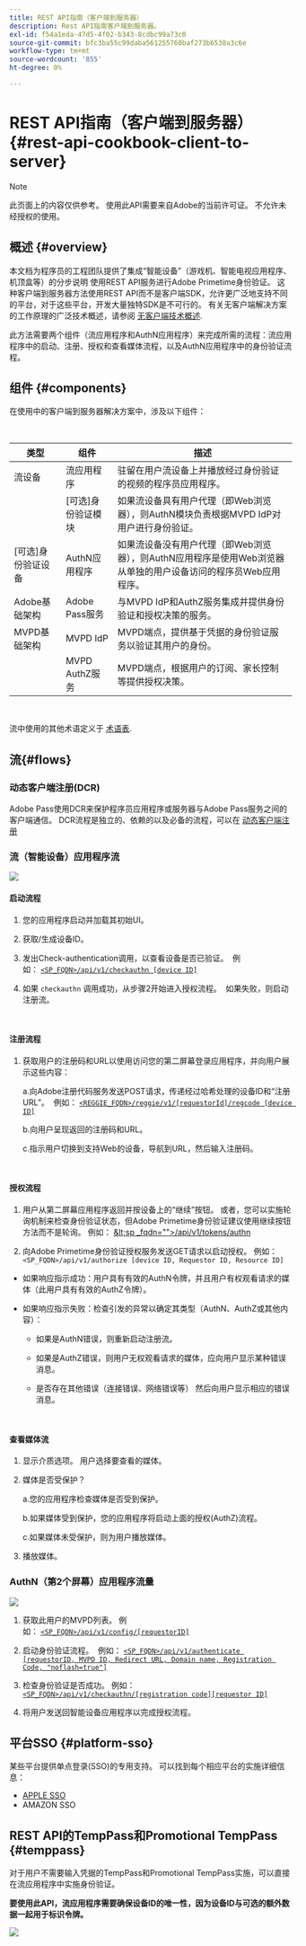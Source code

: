 ```yaml
---
title: REST API指南（客户端到服务器）
description: Rest API指南客户端到服务器。
exl-id: f54a1eda-47d5-4f02-b343-8cdbc99a73c0
source-git-commit: bfc3ba55c99daba561255760baf273b6538a3c6e
workflow-type: tm+mt
source-wordcount: '855'
ht-degree: 0%

---
```


# REST API指南（客户端到服务器） {#rest-api-cookbook-client-to-server}

>[!NOTE]
>
>此页面上的内容仅供参考。 使用此API需要来自Adobe的当前许可证。 不允许未经授权的使用。


## 概述 {#overview}

本文档为程序员的工程团队提供了集成“智能设备”（游戏机、智能电视应用程序、机顶盒等）的分步说明 使用REST API服务进行Adobe Primetime身份验证。 这种客户端到服务器方法使用REST API而不是客户端SDK，允许更广泛地支持不同的平台，对于这些平台，开发大量独特SDK是不可行的。 有关无客户端解决方案的工作原理的广泛技术概述，请参阅 [无客户端技术概述](/help/authentication/rest-api-overview.md).


此方法需要两个组件（流应用程序和AuthN应用程序）来完成所需的流程：流应用程序中的启动、注册、授权和查看媒体流程，以及AuthN应用程序中的身份验证流程。

## 组件 {#components}

在使用中的客户端到服务器解决方案中，涉及以下组件：

 

| 类型 | 组件 | 描述 |
| --- | --- | --- |
| 流设备 | 流应用程序 | 驻留在用户流设备上并播放经过身份验证的视频的程序员应用程序。 |
|  | \[可选\]身份验证模块 | 如果流设备具有用户代理（即Web浏览器），则AuthN模块负责根据MVPD IdP对用户进行身份验证。 |
| \[可选\]身份验证设备 | AuthN应用程序 | 如果流设备没有用户代理（即Web浏览器），则AuthN应用程序是使用Web浏览器从单独的用户设备访问的程序员Web应用程序。  |
| Adobe基础架构 | Adobe Pass服务 | 与MVPD IdP和AuthZ服务集成并提供身份验证和授权决策的服务。 |
| MVPD基础架构 | MVPD IdP | MVPD端点，提供基于凭据的身份验证服务以验证其用户的身份。 |
|  | MVPD AuthZ服务 | MVPD端点，根据用户的订阅、家长控制等提供授权决策。 |

 

流中使用的其他术语定义于 [术语表](/help/authentication/glossary.md).

## 流{#flows}

### 动态客户端注册(DCR)

Adobe Pass使用DCR来保护程序员应用程序或服务器与Adobe Pass服务之间的客户端通信。 DCR流程是独立的、依赖的以及必备的流程，可以在 [动态客户端注册](/help/authentication/dynamic-client-registration.md)


### 流（智能设备）应用程序流

![](assets/smart-device-app-flow.png)

#### 启动流程

1. 您的应用程序启动并加载其初始UI。

2. 获取/生成设备ID。

3. 发出Check-authentication调用，以查看设备是否已验证。  例如： [`<SP_FQDN>/api/v1/checkauthn [device ID]`](/help/authentication/check-authentication-token.md)

4. 如果 `checkauthn` 调用成功，从步骤2开始进入授权流程。  如果失败，则启动注册流。

 

#### 注册流程

1. 获取用户的注册码和URL以使用访问您的第二屏幕登录应用程序，并向用户展示这些内容：

   a.向Adobe注册代码服务发送POST请求，传递经过哈希处理的设备ID和“注册URL”。  例如： [`<REGGIE_FQDN>/reggie/v1/[requestorId]/regcode [device ID]`](/help/authentication/registration-code-request.md)

   b.向用户呈现返回的注册码和URL。

   c.指示用户切换到支持Web的设备，导航到URL，然后输入注册码。

 

#### 授权流程

1. 用户从第二屏幕应用程序返回并按设备上的“继续”按钮。 或者，您可以实施轮询机制来检查身份验证状态，但Adobe Primetime身份验证建议使用继续按钮方法而不是轮询。 <!--(For information on employing a "Continue" button versus polling the Adobe Primetime authentication backend server, see the Clientless Technical Overview: Managing 2nd-Screen Workflow Transition.)--> 例如： [\&lt;sp _fqdn=&quot;&quot;>/api/v1/tokens/authn](/help/authentication/retrieve-authentication-token.md)

2. 向Adobe Primetime身份验证授权服务发送GET请求以启动授权。 例如： `<SP_FQDN>/api/v1/authorize [device ID, Requestor ID, Resource ID]`

<!-- end list -->

* 如果响应指示成功：用户具有有效的AuthN令牌，并且用户有权观看请求的媒体（此用户具有有效的AuthZ令牌）。

* 如果响应指示失败：检查引发的异常以确定其类型（AuthN、AuthZ或其他内容）：

   * 如果是AuthN错误，则重新启动注册流。

   * 如果是AuthZ错误，则用户无权观看请求的媒体，应向用户显示某种错误消息。

   * 是否存在其他错误（连接错误、网络错误等） 然后向用户显示相应的错误消息。

 

#### 查看媒体流

1. 显示介质选项。 用户选择要查看的媒体。

2. 媒体是否受保护？

   a.您的应用程序检查媒体是否受到保护。

   b.如果媒体受到保护，您的应用程序将启动上面的授权(AuthZ)流程。

   c.如果媒体未受保护，则为用户播放媒体。

3. 播放媒体。


### AuthN（第2个屏幕）应用程序流量

![](assets/secnd-screen-authn-flow.png)

1. 获取此用户的MVPD列表。 例如： [`<SP_FQDN>/api/v1/config/[requestorID]`](/help/authentication/provide-mvpd-list.md)

1. 启动身份验证流程。  例如： [`<SP_FQDN>/api/v1/authenticate [requestorID, MVPD ID, Redirect URL, Domain name, Registration Code, "noflash=true"]`](/help/authentication/initiate-authentication.md)

1. 检查身份验证是否成功。 例如：[`<SP_FQDN>/api/v1/checkauthn/[registration code][requestor ID]`](/help/authentication/check-authentication-token.md)

1. 将用户发送回智能设备应用程序以完成授权流程。

## 平台SSO {#platform-sso}

某些平台提供单点登录(SSO)的专用支持。 可以找到每个相应平台的实施详细信息：

* [APPLE SSO](/help/authentication/apple-sso-cookbook-rest-api.md)
* AMAZON SSO

## REST API的TempPass和Promotional TempPass {#temppass}

对于用户不需要输入凭据的TempPass和Promotional TempPass实施，可以直接在流应用程序中实施身份验证。

**要使用此API，流应用程序需要确保设备ID的唯一性，因为设备ID与可选的额外数据一起用于标识令牌。**


![](assets/temp-pass-promo-temppass.png)
